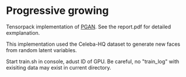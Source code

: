 # Progressive growing

Tensorpack implementation of [PGAN](https://arxiv.org/abs/1710.10196). See the report.pdf for detailed exmplanation.

This implementation used the Celeba-HQ dataset to generate new faces from random latent variables. 

Start train.sh in console, adust ID of GPU.
Be careful, no "train_log" with exisiting data may exist in current directory.
